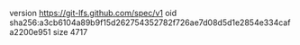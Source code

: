 version https://git-lfs.github.com/spec/v1
oid sha256:a3cb6104a89b9f15d262754352782f726ae7d08d5d1e2854e334cafa2200e951
size 4717
